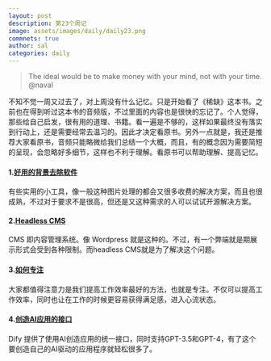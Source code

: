 ```yaml
---
layout: post
description: 第23个周记
image: assets/images/daily/daily23.png
commnets: true
author: sal
categories: daily
---
```


> The ideal would be to make money with your mind, not with your time.  @naval

不知不觉一周又过去了，对上周没有什么记忆。只是开始看了《稀缺》这本书。之前也在得到听过这本书的音频版，不过里面的内容也是很快的忘记了。个人觉得，那些给自己启发，很有用的道理、书籍。看一遍是不够的，这样如果最终没有落实到行动上，还是需要经常去温习的。因此才决定看原书。另外一点就是，我还是推荐大家看原书，音频只能略微给我们总结一个大概，而且，有的概念因为需要简短的呈现，会忽略好多细节，这样也不利于理解。看原书可以帮助理解、提高记忆。

#### 1.[好用的背景去除软件](https://github.com/nadermx/backgroundremover)
有些实用的小工具，像一般这种图片处理的都会又很多收费的解决方案，而且也很成熟，不过对于要求不是很高，但还是又这种需求的人可以试试开源解决方案。

#### 2.[Headless CMS](https://www.sanity.io/headless-cms)
CMS 即内容管理系统。像 Wordpress 就是这种的。不过，有一个弊端就是期展示形式会受到各种限制。而headless CMS就是为了解决这个问题。

#### 3.[如何专注](https://manateelazycat.github.io/think/2023/05/10/developer-focus.html)
大家都值得注意力是我们提高工作效率最好的方法，也就是专注。不仅可以提高工作效率，同时也让在工作的时候更容易获得满足感，进入心流状态。

#### 4.[创造AI应用的接口](https://github.com/langgenius/dify)
Dify 提供了使用AI创造应用的统一接口，同时支持GPT-3.5和GPT-4，有了这个要创造自己的AI驱动的应用程序就轻松很多了。


